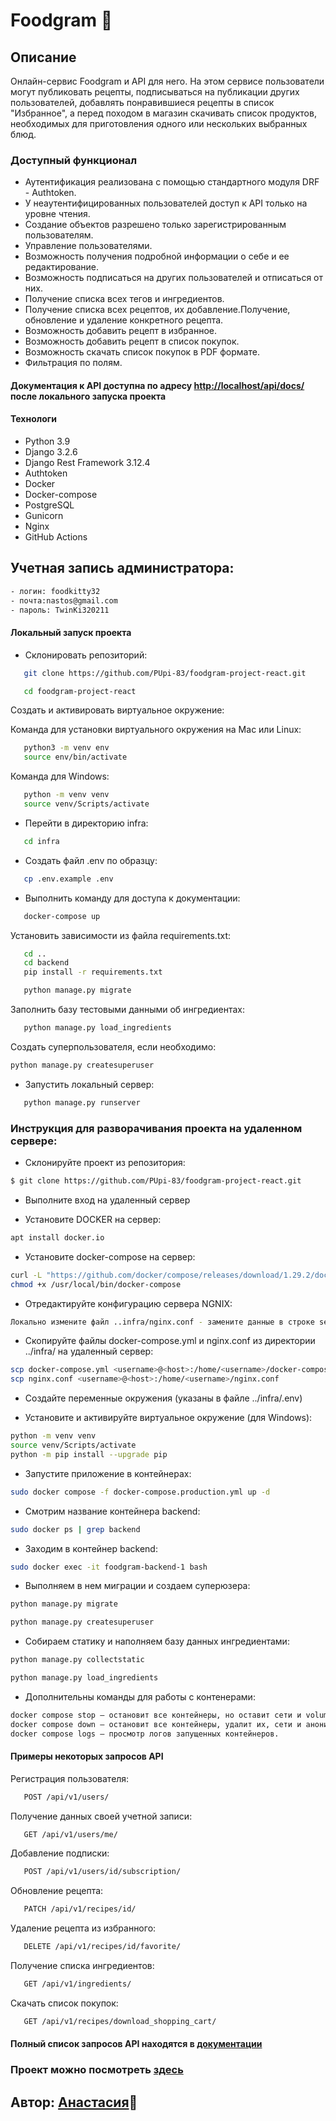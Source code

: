 # Foodgram :bento:

## Описание

Онлайн-сервис Foodgram и API для него. На этом сервисе пользователи могут публиковать рецепты, подписываться на публикации других пользователей, добавлять понравившиеся рецепты в список "Избранное", а перед походом в магазин скачивать список продуктов, необходимых для приготовления одного или нескольких выбранных блюд.

### Доступный функционал

- Аутентификация реализована с помощью стандартного модуля DRF - Authtoken.
- У неаутентифицированных пользователей доступ к API только на уровне чтения.
- Создание объектов разрешено только зарегистрированным пользователям.
- Управление пользователями.
- Возможность получения подробной информации о себе и ее редактирование.
- Возможность подписаться на других пользователей и отписаться от них.
- Получение списка всех тегов и ингредиентов.
- Получение списка всех рецептов, их добавление.Получение, обновление и удаление конкретного рецепта.
- Возможность добавить рецепт в избранное.
- Возможность добавить рецепт в список покупок.
- Возможность скачать список покупок в PDF формате.
- Фильтрация по полям.

#### Документация к API доступна по адресу <http://localhost/api/docs/> после локального запуска проекта

#### Технологи

- Python 3.9
- Django 3.2.6
- Django Rest Framework 3.12.4
- Authtoken
- Docker
- Docker-compose
- PostgreSQL
- Gunicorn
- Nginx
- GitHub Actions

## Учетная запись администратора:

```bash
- логин: foodkitty32
- почта:nastos@gmail.com
- пароль: TwinKi320211
```

#### Локальный запуск проекта

- Склонировать репозиторий:

```bash
   git clone https://github.com/PUpi-83/foodgram-project-react.git
```

```bash
   cd foodgram-project-react
```

Cоздать и активировать виртуальное окружение:

Команда для установки виртуального окружения на Mac или Linux:

```bash
   python3 -m venv env
   source env/bin/activate
```

Команда для Windows:

```bash
   python -m venv venv
   source venv/Scripts/activate
```

- Перейти в директорию infra:

```bash
   cd infra
```

- Создать файл .env по образцу:

```bash
   cp .env.example .env
```

- Выполнить команду для доступа к документации:

```bash
   docker-compose up 
```

Установить зависимости из файла requirements.txt:

```bash
   cd ..
   cd backend
   pip install -r requirements.txt
```

```bash
   python manage.py migrate
```

Заполнить базу тестовыми данными об ингредиентах:

```bash
   python manage.py load_ingredients
```

Создать суперпользователя, если необходимо:

```bash
python manage.py createsuperuser
```

- Запустить локальный сервер:

```bash
   python manage.py runserver
```

### Инструкция для разворачивания проекта на удаленном сервере:

- Склонируйте проект из репозитория:

```bash
$ git clone https://github.com/PUpi-83/foodgram-project-react.git
```

- Выполните вход на удаленный сервер

- Установите DOCKER на сервер:
```bash
apt install docker.io 
```

- Установитe docker-compose на сервер:
```bash
curl -L "https://github.com/docker/compose/releases/download/1.29.2/docker-compose-$(uname -s)-$(uname -m)" -o /usr/local/bin/docker-compose
chmod +x /usr/local/bin/docker-compose
```

- Отредактируйте конфигурацию сервера NGNIX:
```bash
Локально измените файл ..infra/nginx.conf - замените данные в строке server_name на IP-адрес удаленного сервера
```

- Скопируйте файлы docker-compose.yml и nginx.conf из директории ../infra/ на удаленный сервер:
```bash
scp docker-compose.yml <username>@<host>:/home/<username>/docker-compose.yaml
scp nginx.conf <username>@<host>:/home/<username>/nginx.conf
```
- Создайте переменные окружения (указаны в файле ../infra/.env)

- Установите и активируйте виртуальное окружение (для Windows):

```bash
python -m venv venv 
source venv/Scripts/activate
python -m pip install --upgrade pip
``` 

- Запустите приложение в контейнерах:

```bash
sudo docker compose -f docker-compose.production.yml up -d
```

- Смотрим название контейнера backend:

```bash
sudo docker ps | grep backend
```

- Заходим в контейнер backend:
```bash
sudo docker exec -it foodgram-backend-1 bash
```

- Выполняем в нем миграции и создаем суперюзера:
```bash
python manage.py migrate
```
```bash
python manage.py createsuperuser
```

- Собираем статику и наполняем базу данных ингредиентами:
```bash
python manage.py collectstatic
```
```bash
python manage.py load_ingredients
```
- Дополнительны команды для работы с контенерами:
```bash
docker compose stop — остановит все контейнеры, но оставит сети и volume. Эта команда пригодится, чтобы перезагрузить или обновить приложения.
docker compose down — остановит все контейнеры, удалит их, сети и анонимные volumes. Можно будет начать всё заново.
docker compose logs — просмотр логов запущенных контейнеров.
```

#### Примеры некоторых запросов API

Регистрация пользователя:

```bash
   POST /api/v1/users/
```

Получение данных своей учетной записи:

```bash
   GET /api/v1/users/me/ 
```

Добавление подписки:

```bash
   POST /api/v1/users/id/subscription/
```

Обновление рецепта:
  
```bash
   PATCH /api/v1/recipes/id/
```

Удаление рецепта из избранного:

```bash
   DELETE /api/v1/recipes/id/favorite/
```

Получение списка ингредиентов:

```bash
   GET /api/v1/ingredients/
```

Скачать список покупок:

```bash
   GET /api/v1/recipes/download_shopping_cart/
```

#### Полный список запросов API находятся в [документации](http://localhost/api/docs/)

### Проект можно посмотреть [здесь](https://foodgramkitty.sytes.net/recipes)

## Автор: [Анастасия](https://github.com/PUpi-83):sunflower:
